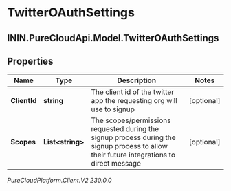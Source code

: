 # TwitterOAuthSettings

## ININ.PureCloudApi.Model.TwitterOAuthSettings

## Properties

|Name | Type | Description | Notes|
|------------ | ------------- | ------------- | -------------|
| **ClientId** | **string** | The client id of the twitter app the requesting org will use to signup | [optional] |
| **Scopes** | **List&lt;string&gt;** | The scopes/permissions requested during the signup process during the signup process to allow their future integrations to direct message | [optional] |



_PureCloudPlatform.Client.V2 230.0.0_
